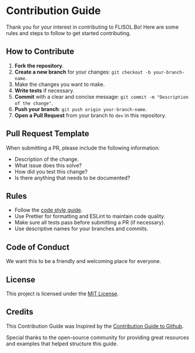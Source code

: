 # Contribution Guide

Thank you for your interest in contributing to FLISOL.Bo! Here are some rules and steps to follow to get started contributing.

## How to Contribute

1. **Fork the repository**.
2. **Create a new branch** for your changes: `git checkout -b your-branch-name`.
3. Make the changes you want to make.
4. **Write tests** if necessary.
5. **Commit** with a clear and concise message: `git commit -m "Description of the change"`.
6. **Push your branch**: `git push origin your-branch-name`.
7. **Open a Pull Request** from your branch to `dev` in this repository.

## Pull Request Template

When submitting a PR, please include the following information:

- Description of the change.
- What issue does this solve?
- How did you test this change?
- Is there anything that needs to be documented?

## Rules

- Follow the [code style guide](https://github.com/airbnb/javascript.git).
- Use Prettier for formatting and ESLint to maintain code quality.
- Make sure all tests pass before submitting a PR (if necessary).
- Use descriptive names for your branches and commits.

## Code of Conduct

We want this to be a friendly and welcoming place for everyone.

## License

This project is licensed under the [MIT License](https://opensource.org/license/mit).

## Credits

This Contribution Guide was Inspired by the [Contribution Guide to Github](https://gist.github.com/hschmitt/4596316).

Special thanks to the open-source community for providing great resources and examples that helped structure this guide.
